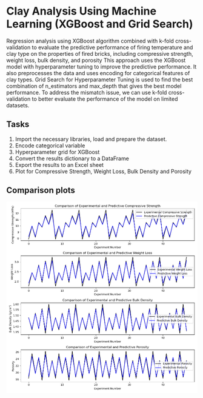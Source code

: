 # Clay Analysis Using Machine Learning (XGBoost and Grid Search)
Regression analysis using XGBoost algorithm combined with k-fold cross-validation to evaluate the predictive performance of firing temperature and clay type on the properties of fired bricks, including compressive strength, weight loss, bulk density, and porosity
This approach uses the XGBoost model with hyperparameter tuning to improve the predictive performance. It also preprocesses the data and uses encoding for categorical features of clay types.
Grid Search for Hyperparameter Tuning is used to find the best combination of n_estimators and max_depth that gives the best model performance.
To address the mismatch issue, we can use k-fold cross-validation to better evaluate the performance of the model on limited datasets.

## Tasks
1. Import the necessary libraries, load and prepare the dataset.
2. Encode categorical variable
3. Hyperparameter grid for XGBoost
4. Convert the results dictionary to a DataFrame
5. Export the results to an Excel sheet
6. Plot for Compressive Strength, Weight Loss, Bulk Density and Porosity

## Comparison plots
![Result Image](Results/comparison_plots_kfold.png)

